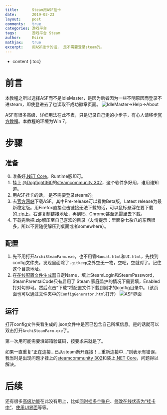 ```yaml
---
title:		Steam用ASF挂卡
date:		2019-02-23
layout:		post
comments:	true
categories:	游戏平台
tags:		游戏平台 Steam
author:		Esirn
mathjax:	true
excerpt: 	用ASF挂卡的话， 是不需要登录steam的。
---
```

* content
{:toc}

# 前言
本教程之所以选择ASF而不是IdleMaster，是因为后者因为一些不明原因而登录不进steam，即使登进去了也读取不成功徽章页面。
![IdleMaster->Help->About](https://upload-images.jianshu.io/upload_images/11779480-75396267aca31536.png?imageMogr2/auto-orient/strip%7CimageView2/2/w/1240)

ASF有很多高级、详细用法在此不表，只是记录自己走的小步子，有心人请移步[官方教程](https://github.com/JustArchiNET/ArchiSteamFarm/wiki/Setting-up-zh-CN)。本教程的环境为Win 7。



# 步骤
## 准备
0. 准备好[.NET Core](https://dotnet.microsoft.com/download)，Runtime版即可。
1. 挂上 [@Dogfight360](https://www.dogfight360.com/blog/ "Dogfight360")的[steamcommunity 302](https://www.dogfight360.com/blog/686/)，这个软件多好用，谁用谁知道。
2. 用ASF挂卡的话， 是不需要登录steam的。
3. 去[官方网站](https://github.com/JustArchiNET/ArchiSteamFarm/releases)下载ASF。其中Pre-release可以看做Beta版，Latest release为最新稳定版。用Firefox直接点击链接无法下载的话，可以鼠标悬浮在要下载的.zip上，右键复制链接地址，再到IE、Chrome甚至迅雷里去下载。
4. 下载完后把.zip解压至自己喜欢的目录（友情提示：里面杂七杂八的东西很多，所以不要随便解压到桌面或者somewhere）。

## 配置
1. 先不用打开`ArchiSteamFarm.exe`，也不用管`Manual.html`和`UI.html`，先找到config文件夹，发现里面除了`.gitkeep`之外空无一物，空吧，空就对了。记住这个目录地址。
2. ​在[在线配置文件生成器](https://justarchinet.github.io/ASF-WebConfigGenerator)自定Name，填上SteamLogin和SteamPassword，SteamParentalCode只有启用了 Steam 家庭监护的情况下需要填，Enabled打对勾即可。然后点击“下载”将配置文件下载到刚才的config目录中。（该页面也可以通过文件夹中的`ConfigGenerator.html`打开）
![ASF界面](https://upload-images.jianshu.io/upload_images/11779480-22faed4a4f18eaac.png?imageMogr2/auto-orient/strip%7CimageView2/2/w/1240)

## 运行
打开config文件夹看生成的.json文件中是否已包含自己所填信息。是的话就可以双击打开`ArchiSteamFarm.exe`了。

第一次用可能需要填邮箱验证码，按要求来就是了。

如果一直重复“正在连接…已从steam断开连接！…重新连接中…”则表示有错误，我当时是出现问题才挂上的[steamcommunity 302](https://www.dogfight360.com/blog/686/)和装上[.NET Core](https://dotnet.microsoft.com/download)，问题得以解决。

# 后续
还有很多[高级功能](https://github.com/JustArchiNET/ArchiSteamFarm/wiki/Setting-up-zh-CN#%E8%BF%9B%E4%B8%80%E6%AD%A5%E9%85%8D%E7%BD%AE)在此没有用上，比如[同时挂多个账户](https://github.com/JustArchiNET/ArchiSteamFarm/wiki/Setting-up-zh-CN#%E5%90%8C%E6%97%B6%E6%8C%82%E5%A4%9A%E4%B8%AA%E5%B8%90%E6%88%B7)、[修改在线状态为“挂卡中”](https://github.com/JustArchiNET/ArchiSteamFarm/wiki/Setting-up-zh-CN#%E6%9B%B4%E6%94%B9%E8%AE%BE%E7%BD%AE)、[使用UI界面](https://github.com/JustArchiNET/ArchiSteamFarm/wiki/Setting-up-zh-CN#%E4%BD%BF%E7%94%A8-asf-ui)等等。

